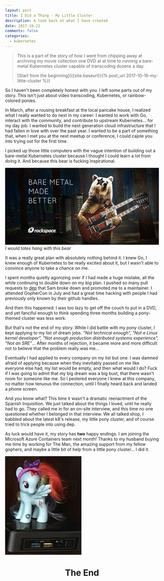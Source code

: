 ```yaml
---
layout: post
title: I Did a Thing - My Little Cluster
description: A look back at what I have created
date: 2017-10-22
comments: false
categories:
  - kubernetes
---
```


> This is a part of the story of how I went from chipping away at archiving my movie collection one DVD
at at time to running a bare-metal Kubernetes cluster capable of transcoding dozens a day.
>
> [Start from the beginning]({{site.baseurl}}{% post_url 2017-10-16-my-little-cluster %})

So I haven't been completely honest with you. I left some parts out of my story.
This isn't just about video transcoding, Kubernetes, or rainbow-colored
ponies.

In March, after a rousing breakfast at the local pancake house, I realized what
I really wanted to do next in my career: I wanted to work with Go, interact with the community,
and contribute to upstream Kubernetes... for my day job. I wanted to build the next generation cloud infrastructure
that I had fallen in love with over the past year. I wanted
to be a part of something that, when I met you at the next meetup or conference,
I could cajole you into trying out for the first time.

I picked up those little computers with the vague intention of building out a bare-metal Kubernetes cluster
because I thought I could learn a lot from doing it. And because this bear is fucking inspirational.

![Bear Metal](/images/handbrk8s/bear-metal.jpg)
*I would totes hang with this bear*

It was a really great plan with absolutely nothing behind it. I knew Go, I knew enough
of Kubernetes to be really excited about it, but I wasn't able to convince
anyone to take a chance on me.

I spent months quietly agonizing over if I had made a huge mistake, all
the while continuing to double down on my big plan. I pushed so many pull requests
to [dep](https://github.com/golang/dep) that Sam broke down and promoted me to a maintainer.
I attended GopherCon in July and had a great time hacking
with people I had previously only known by their github handles.

And then this happened: I was too lazy to get off the couch to put in a DVD, and yet
fanciful enough to think spending three months building a pony-themed cluster was less work.

But that's not the end of my story. While I did battle with my pony cluster,
I kept applying to my list of dream jobs. _"Not technical enough", "Not a Linux kernel developer",
"Not enough production distributed systems experience", "Not an SRE"_...
After months of rejection, it became more and more difficult not to believe that the problem really was me...

Eventually I had applied to every company on my list but one. I was damned afraid
of applying because when they inevitably passed on me like everyone else had,
my list would be empty, and then what would I do? Fuck if I was going to admit that my big dream was a big bust,
that there wasn't room for someone like me. So I pestered everyone I knew at this company,
no matter how tenuous the connection, until I finally heard back and landed a phone screen.

And you know what? This time it wasn't a dramatic reenactment of the Spanish Inquisition. We just
talked about the things I loved, until he really had to go. They called me in for an on-site
interview, and this time no one questioned whether I belonged in that interview. We all talked shop,
I babbled about the latest k8's release, my little pony cluster, and of course tried to trick people
into using dep.

As luck would have it, my story has **two** happy endings.
I am joining the Microsoft Azure Containers team next month!
Thanks to my husband buying me
time by working for The Man, the amazing support from my fellow gophers, and maybe a little bit of help from a little pony cluster...
I did it.

![Twilight Sparkle on an Intel NUC case](/images/handbrk8s/pony-closeup.jpg)

<h1 style="text-align: center">The End</h1>
